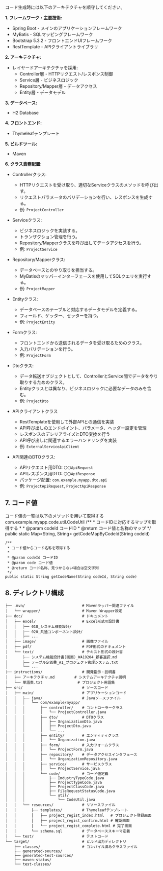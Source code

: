 コード生成時には以下のアーキテクチャを順守してください。

**1. フレームワーク・主要技術:**
- Spring Boot - メインのアプリケーションフレームワーク
- MyBatis - SQLマッピングフレームワーク 
- Bootstrap 5.3.2 - フロントエンドUIフレームワーク
- RestTemplate - APIクライアントライブラリ

**2. アーキテクチャ:**
- レイヤードアーキテクチャを採用:
  - Controller層 - HTTPリクエスト/レスポンス制御
  - Service層 - ビジネスロジック
  - Repository/Mapper層 - データアクセス 
  - Entity層 - データモデル

**3. データベース:**
- H2 Database

**4. フロントエンド:**
- Thymeleafテンプレート

**5. ビルドツール:**
- Maven

**6. クラス責務配置:**
- Controllerクラス:
  - HTTPリクエストを受け取り、適切なServiceクラスのメソッドを呼び出す。
  - リクエストパラメータのバリデーションを行い、レスポンスを生成する。
  - 例: `ProjectController`

- Serviceクラス:
  - ビジネスロジックを実装する。
  - トランザクション管理を行う。
  - Repository/Mapperクラスを呼び出してデータアクセスを行う。
  - 例: `ProjectService`

- Repository/Mapperクラス:
  - データベースとのやり取りを担当する。
  - MyBatisのマッパーインターフェースを使用してSQLクエリを実行する。
  - 例: `ProjectMapper`

- Entityクラス:
  - データベースのテーブルと対応するデータモデルを定義する。
  - フィールド、ゲッター、セッターを持つ。
  - 例: `ProjectEntity`

- Formクラス:
  - フロントエンドから送信されるデータを受け取るためのクラス。
  - 入力バリデーションを行う。
  - 例: `ProjectForm`

- Dtoクラス:
  - データ転送オブジェクトとして、ControllerとService間でデータをやり取りするためのクラス。
  - Entityクラスとは異なり、ビジネスロジックに必要なデータのみを含む。
  - 例: `ProjectDto`

- APIクライアントクラス
  - RestTemplateを使用して外部APIとの通信を実装
  - API呼び出しのエンドポイント、パラメータ、ヘッダー設定を管理
  - レスポンスのデシリアライズとDTO変換を行う
  - API呼び出しに関連するエラーハンドリングを実装
  - 例: `ExternalServiceApiClient`

- API関連のDTOクラス:
  - APIリクエスト用DTO: `〇〇ApiRequest`
  - APIレスポンス用DTO: `〇〇ApiResponse`
  - パッケージ配置: `com.example.myapp.dto.api`
  - 例: `ProjectApiRequest`, `ProjectApiResponse`

## 7. コード値

コード値の一覧は以下のメソッドを用いて取得する
com.example.myapp.code.util.CodeUtil
    /**
      * コードIDに対応するマップを取得する
      * 
      * @param codeId コードID
      * @return コード値と名称のマップ
      */
    public static Map<String, String> getCodeMapByCodeId(String codeId)

    /**
     * コード値からコード名称を取得する
     * 
     * @param codeId コードID
     * @param code コード値
     * @return コード名称、見つからない場合は空文字列
     */
    public static String getCodeName(String codeId, String code)

## 8. ディレクトリ構成

```
├── .mvn/                          # Mavenラッパー関連ファイル
│   └── wrapper/                   # Maven Wrapper設定
├── doc/                           # ドキュメント
│   ├── excel/                     # Excel形式の設計書
│   │   ├── 010_システム機能設計/
│   │   ├── 020_共通コンポーネント設計/
│   │   ├── ...
│   ├── image/                     # 画像ファイル
│   ├── pdf/                       # PDF形式のドキュメント
│   └── text/                      # テキスト形式の設計書
│       ├── システム機能設計書(画面)_WA10204_顧客選択.md
│       ├── テーブル定義書_A1_プロジェクト管理システム.txt
│       └── ...
├── instructions/                  # 開発指示・説明書
│   ├── アーキテクチャ.md         # システムアーキテクチャ説明
│   └── 単語表.txt                # プロジェクト用語集
├── src/                           # ソースコード
│   ├── main/                      # アプリケーションコード
│   │   ├── java/                  # Javaソースファイル
│   │   │   └── com/example/myapp/
│   │   │       ├── controller/    # コントローラークラス
│   │   │       │   └── ProjectController.java
│   │   │       ├── dto/           # DTOクラス
│   │   │       │   ├── OrganizationDto.java
│   │   │       │   ├── ProjectDto.java
│   │   │       │   └── ...
│   │   │       ├── entity/        # エンティティクラス
│   │   │       │   └── Organization.java
│   │   │       ├── form/          # 入力フォームクラス
│   │   │       │   └── ProjectForm.java
│   │   │       ├── repository/    # データアクセスインタフェース
│   │   │       │   └── OrganizationRepository.java
│   │   │       ├── service/       # サービスクラス
│   │   │       │   └── ProjectService.java
│   │   │       └── code/          # コード値定義
│   │   │           ├── IndustryTypeCode.java
│   │   │           ├── ProjectTypeCode.java
│   │   │           ├── ProjectClassCode.java
│   │   │           ├── FileRequestStatusCode.java
│   │   │           └── util/
│   │   │               └── CodeUtil.java
│   │   └── resources/             # リソースファイル
│   │       ├── templates/         # Thymeleafテンプレート
│   │       │   ├── project_regist_index.html   # プロジェクト登録画面
│   │       │   ├── project_regist_confirm.html # 確認画面
│   │       │   └── project_regist_complete.html # 完了画面
│   │       └── schema.sql         # データベーススキーマ定義
│   └── test/                      # テストコード
└── target/                        # ビルド出力ディレクトリ
    ├── classes/                   # コンパイル済みクラスファイル
    ├── generated-sources/
    ├── generated-test-sources/
    ├── maven-status/
    └── test-classes/
```